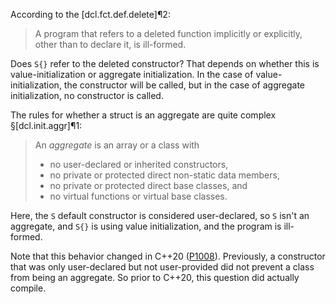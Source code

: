 According to the [dcl.fct.def.delete]¶2:

> A program that refers to a deleted function implicitly or explicitly, other than to declare it, is ill-formed.

Does `S{}` refer to the deleted constructor? That depends on whether this is value-initialization or aggregate initialization. In the case of value-initialization, the constructor will be called, but in the case of aggregate initialization, no constructor is called.

The rules for whether a struct is an aggregate are quite complex §[dcl.init.aggr]¶1:

> An *aggregate* is an array or a class with
> - no user-declared or inherited constructors,
> - no private or protected direct non-static data members,
> - no private or protected direct base classes, and
> - no virtual functions  or virtual base classes.

Here, the `S` default constructor is considered user-declared, so `S` isn't an aggregate, and `S{}` is using value initialization, and the program is ill-formed.

Note that this behavior changed in C++20 ([P1008](https://wg21.link/p1008)). Previously, a constructor that was only user-declared but not user-provided did not prevent a class from being an aggregate. So prior to C++20, this question did actually compile.